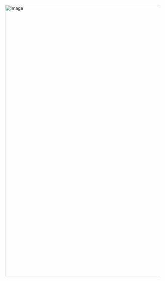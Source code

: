 <img width="1591" height="881" alt="image" src="https://github.com/user-attachments/assets/c8bdad90-13e6-495c-a170-e3cdd8139959" />
